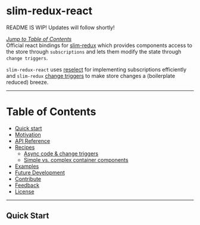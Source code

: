 slim-redux-react
================
README IS WIP! Updates will follow shortly!

[*Jump to Table of Contents*](#toc)  
Official react bindings for [slim-redux](https://github.com/aGuyNamedJonas/slim-redux) which provides components access to the store through `subscriptions` and lets them modify the state through `change triggers`.

`slim-redux-react` uses [reselect](https://github.com/reactjs/reselect) for implementing subscriptions efficiently and `slim-redux` [change triggers](https://github.com/aGuyNamedJonas/slim-redux#step-1-create-a-change-trigger) to make store changes a (boilerplate reduced) breeze.

____

# <a name="toc"></a>Table of Contents
* [Quick start](#quick-start)
* [Motivation](#motivation)
* [API Reference](#api-reference)
* [Recipes](#recipes)
  * [Async code & change triggers](#bundle-change-definitions)
  * [Simple vs. complex container components](#heavy-light-container-components)
* [Examples](#examples)
* [Future Development](#future-development)
* [Contribute](#contribute)
* [Feedback](#feedback)
* [License](#license)

____

## <a name="quick-start"></a>Quick Start  
